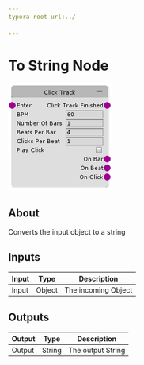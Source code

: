 ```yaml
---
typora-root-url:../

---
```


# To String Node

![Click-Track](../IMG/Click-Track.png)

## About

Converts the input object to a string

## Inputs

| Input | Type   | Description         |
| ----- | ------ | ------------------- |
| Input | Object | The incoming Object |


## Outputs

| Output | Type   | Description       |
| ------ | ------ | ----------------- |
| Output | String | The output String |
